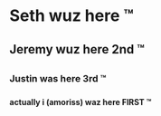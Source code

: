 ##
<h1>Seth wuz here &trade;</h1>
<h2>Jeremy wuz here 2nd &trade;<h2>
<h3> Justin was here 3rd &trade;<h3>
<h4> actually i (amoriss) waz here FIRST &trade; <h4>
